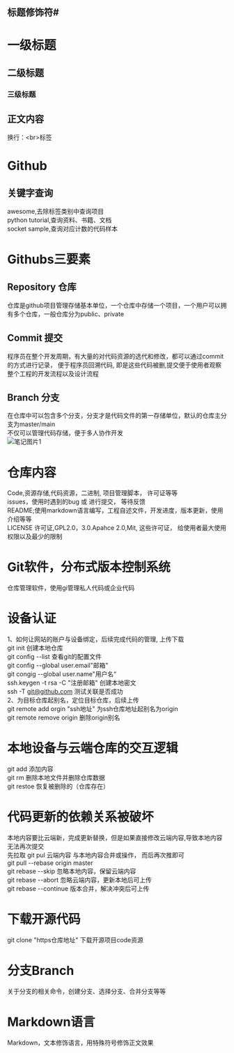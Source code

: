 ## 标题修饰符\#

# 一级标题
## 二级标题
### 三级标题

## 正文内容
   换行：\<br\>标签

# Github 
## 关键字查询
awesome,去除标签类别中查询项目<br>
python tutorial,查询资料、书籍、文档<br>
socket sample,查询对应计数的代码样本<br>
# Githubs三要素
## Repository 仓库
仓库是github项目管理存储基本单位，一个仓库中存储一个项目，一个用户可以拥有多个仓库，一般仓库分为public、private
## Commit 提交
程序员在整个开发周期，有大量的对代码资源的选代和修改，都可以通过commit的方式进行记录， 便于程序员回溯代码, 即是这些代码被删,提交便于使用者观察整个工程的开发流程以及设计流程
## Branch 分支
在仓库中可以包含多个分支，分支才是代码文件的第一存储单位，默认的仓库主分支为master/main<br>
不仅可以管理代码存储，便于多人协作开发<br>
![笔记图片1](C://Users//dream//Desktop//Linux//1.png)

# 仓库内容
Code,资源存储,代码资源，二进制, 项目管理脚本， 许可证等等<br>
issues，使用时遇到的bug 或 进行提交， 等待反馈<br>
README;使用markdown语言编写，工程自述文件，开发进度，版本更新，使用介绍等等<br>
LICENSE 许可证,GPL2.0，3.0.Apahce 2.0,Mit, 这些许可证， 给使用者最大使用权限以及最少的限制<br>
# Git软件，分布式版本控制系统
仓库管理软件，使用gi管理私人代码或企业代码<br>

# 设备认证
1、如何让网站的账户与设备绑定，后续完成代码的管理, 上传下载<br>
git init   创建本地仓库<br>
git config --list   查看git的配置文件<br>
git config --global user.email"邮箱"<br>
git congig --global user.name"用户名“<br>
ssh.keygen -t rsa -C "注册邮箱"   创建本地密文<br>
ssh -T git@github.com   测试关联是否成功<br>
2、为目标仓库起别名，定位目标仓库，后续上传<br>
git remote add orgin "ssh地址"   为ssh仓库地址起别名为origin<br>
git remote remove origin   删除origin别名<br>
# 本地设备与云端仓库的交互逻辑
git add       添加内容<br>
git rm        删除本地文件并删除仓库数据<br>
git restoe    恢复被删除的（仓库存在）<br>

# 代码更新的依赖关系被破坏
本地内容要比云端新，完成更新替换，但是如果直接修改云端内容,导致本地内容无法再次提交<br>
先拉取 git pul 云端内容 与本地内容合井或操作， 而后再次推即可<br>
git pull --rebase origin master<br>
git rebase --skip   忽略本地内容，保留云端内容<br>
git rebase --abort  忽略云端内容，更新本地后可上传<br>
git rebase --continue  版本合并，解决冲突后可上传<br>
# 下载开源代码
git clone "https仓库地址"   下载开源项目code资源<br>
# 分支Branch
关于分支的相关命令，创建分支、选择分支、合并分支等等<br>
# Markdown语言
Markdown，文本修饰语言，用特殊符号修饰正文效果




